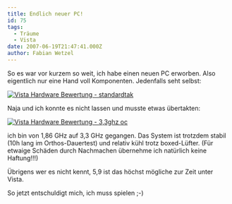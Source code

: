 ```yaml
---
title: Endlich neuer PC!
id: 75
tags:
  - Träume
  - Vista
date: 2007-06-19T21:47:41.000Z
author: Fabian Wetzel
---
```


So es war vor kurzem so weit, ich habe einen neuen PC erworben. Also eigentlich nur eine Hand voll Komponenten. Jedenfalls seht selbst:

[![Vista Hardware Bewertung - standardtak](https://az275061.vo.msecnd.net/blogmedia/2007/06/Vista%20Hardware%20Bewertung%20-%20standardtak_thumb1.png)](https://az275061.vo.msecnd.net/blogmedia/2007/06/Vista%20Hardware%20Bewertung%20-%20standardtak1.png) 

Naja und ich konnte es nicht lassen und musste etwas übertakten:

[![Vista Hardware Bewertung - 3,3ghz oc](https://az275061.vo.msecnd.net/blogmedia/2007/06/Vista%20Hardware%20Bewertung%20-%203,3ghz%20oc_thumb1.png)](https://az275061.vo.msecnd.net/blogmedia/2007/06/Vista%20Hardware%20Bewertung%20-%203,3ghz%20oc1.png) 

ich bin von 1,86 GHz auf 3,3 GHz gegangen. Das System ist trotzdem stabil (10h lang im Orthos-Dauertest) und relativ kühl trotz boxed-Lüfter. (Für etwaige Schäden durch Nachmachen übernehme ich natürlich keine Haftung!!!)

Übrigens wer es nicht kennt, 5,9 ist das höchst mögliche zur Zeit unter Vista.

So jetzt entschuldigt mich, ich muss spielen ;-)
